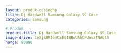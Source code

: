```yaml
---
layout: produk-casinghp
title: Dj Hardwell Samsung Galaxy S9 Case
categories: samsung

# Produk
product-title: Dj Hardwell Samsung Galaxy S9 Case
image-drive: 1eXj3BM164CxE2IBBoUAhCFUnvzTNA6tS
harga: 90000
---
```

